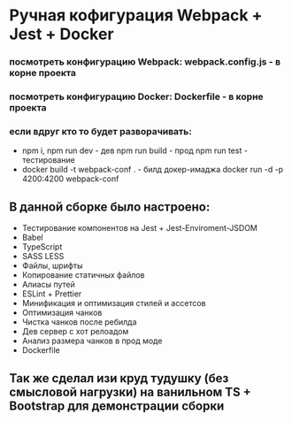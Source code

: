 # Ручная кофигурация Webpack + Jest + Docker

### посмотреть конфигурацию Webpack: webpack.config.js - в корне проекта
### посмотреть конфигурацию Docker: Dockerfile - в корне проекта

### если вдруг кто то будет разворачивать: 
* npm i, npm run dev - дев npm run build - прод npm run test - тестирование
* docker build -t webpack-conf . - билд докер-имаджа docker run -d -p 4200:4200 webpack-conf

## В данной сборке было настроено:
* Тестирование компонентов на Jest + Jest-Enviroment-JSDOM
* Babel
* TypeScript
* SASS LESS
* Файлы, шрифты
* Копирование статичных файлов
* Алиасы путей
* ESLint + Prettier
* Минификация и оптимизация стилей и ассетсов
* Оптимизация чанков
* Чистка чанков после ребилда
* Дев сервер с хот релоадом
* Анализ размера чанков в прод моде
* Dockerfile

## Так же сделал изи круд тудушку (без смысловой нагрузки) на ванильном TS + Bootstrap для демонстрации сборки
